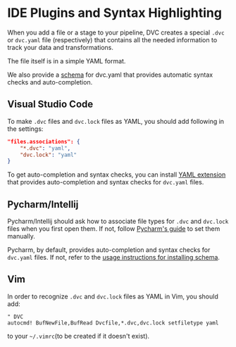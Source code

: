# IDE Plugins and Syntax Highlighting

When you add a file or a stage to your pipeline, DVC creates a special `.dvc` or
`dvc.yaml` file (respectively) that contains all the needed information to track
your data and transformations.

The file itself is in a simple YAML format.

We also provide a [schema](https://github.com/iterative/dvcyaml-schema) for
dvc.yaml that provides automatic syntax checks and auto-completion.

## Visual Studio Code

To make `.dvc` files and `dvc.lock` files as YAML, you should add following in
the settings:

```json
"files.associations": {
    "*.dvc": "yaml",
    "dvc.lock": "yaml"
}
```

To get auto-completion and syntax checks, you can install
[YAML extension](https://marketplace.visualstudio.com/items?itemName=redhat.vscode-yaml)
that provides auto-completion and syntax checks for `dvc.yaml` files.

## Pycharm/Intellij

Pycharm/Intellij should ask how to associate file types for `.dvc` and
`dvc.lock` files when you first open them. If not, follow
[Pycharm's guide](https://www.jetbrains.com/help/pycharm/creating-and-registering-file-types.html)
to set them manually.

Pycharm, by default, provides auto-completion and syntax checks for `dvc.yaml`
files. If not, refer to the
[usage instructions for installing schema](https://github.com/iterative/dvcyaml-schema).

## Vim

In order to recognize `.dvc` and `dvc.lock` files as YAML in Vim, you should
add:

```vim
" DVC
autocmd! BufNewFile,BufRead Dvcfile,*.dvc,dvc.lock setfiletype yaml
```

to your `~/.vimrc`(to be created if it doesn't exist).
